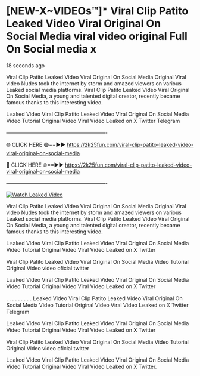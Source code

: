 # [NEW-X~VIDEOs™]* Viral Clip Patito Leaked Video Viral Original On Social Media viral video original Full On Social media x

18 seconds ago

Viral Clip Patito Leaked Video Viral Original On Social Media Original Viral video Nudes took the internet by storm and amazed viewers on various Leaked social media platforms. Viral Clip Patito Leaked Video Viral Original On Social Media, a young and talented digital creator, recently became famous thanks to this interesting video.

L𝚎aked Video Viral Clip Patito Leaked Video Viral Original On Social Media Video Tutorial Original Video Viral Video L𝚎aked on X Twitter Telegram

———————————————————-

🌐 CLICK HERE 🟢==►► https://2k25fun.com/viral-clip-patito-leaked-video-viral-original-on-social-media

🔴 CLICK HERE 🌐==►► https://2k25fun.com/viral-clip-patito-leaked-video-viral-original-on-social-media

———————————————————-

[![Watch Leaked Video](https://miro.medium.com/v2/resize:fit:828/format:webp/1*cilzJN44JGOrTw9NJCrNHA.gif "Watch Leaked Video")](https://2k25fun.com/viral-clip-patito-leaked-video-viral-original-on-social-media)

Viral Clip Patito Leaked Video Viral Original On Social Media Original Viral video Nudes took the internet by storm and amazed viewers on various Leaked social media platforms. Viral Clip Patito Leaked Video Viral Original On Social Media, a young and talented digital creator, recently became famous thanks to this interesting video.

L𝚎aked Video Viral Clip Patito Leaked Video Viral Original On Social Media Video Tutorial Original Video Viral Video L𝚎aked on X Twitter

Viral Clip Patito Leaked Video Viral Original On Social Media Video Tutorial Original Video video oficial twitter

L𝚎aked Video Viral Clip Patito Leaked Video Viral Original On Social Media Video Tutorial Original Video Viral Video L𝚎aked on X Twitter

. . . . . . . . . L𝚎aked Video Viral Clip Patito Leaked Video Viral Original On Social Media Video Tutorial Original Video Viral Video L𝚎aked on X Twitter Telegram

L𝚎aked Video Viral Clip Patito Leaked Video Viral Original On Social Media Video Tutorial Original Video Viral Video L𝚎aked on X Twitter

Viral Clip Patito Leaked Video Viral Original On Social Media Video Tutorial Original Video video oficial twitter

L𝚎aked Video Viral Clip Patito Leaked Video Viral Original On Social Media Video Tutorial Original Video Viral Video L𝚎aked on X Twitter.
